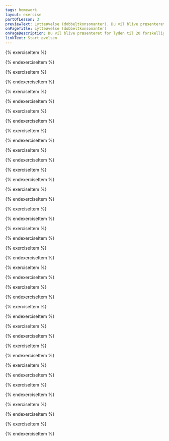 ```yaml
---
tags: homework
layout: exercise
partOfLesson: 3
previewText: Lytteøvelse (dobbeltkonsonanter). Du vil blive præsenteret for lyden til 20 forskellige ord på grønlandsk. Vælg for hver af dem om der er dobbeltkonsonant i ordet eller ej.
onPageTitle: Lytteøvelse (dobbeltkonsonanter)
onPageDescription: Du vil blive præsenteret for lyden til 20 forskellige ord på grønlandsk. Vælg for hver af dem om der er dobbeltkonsonant i ordet eller ej.
linkText: Start øvelsen
---
```


{% exerciseItem %}

<audio-player data-file="places/qaanaaq.mp3"></audio-player>
<multi-choice data-label="Er der dobbeltkonsonant?" data-type="radio" data-options="Aap, Naamik" data-validation="2"></multi-choice>
<feedback-message data-content="Qaanaaq er den nordligst placerede by i Grønland"></feedback-message>
{% endexerciseItem %}

{% exerciseItem %}

<audio-player data-file="body/paffik.mp3"></audio-player>
<multi-choice data-label="Er der dobbeltkonsonant?" data-type="radio" data-options="Aap, Naamik" data-validation="1"></multi-choice>
<feedback-message data-content="Paffik betyder håndled"></feedback-message>
{% endexerciseItem %}

{% exerciseItem %}

<audio-player data-file="home/asseq.mp3"></audio-player>
<multi-choice data-label="Er der dobbeltkonsonant?" data-type="radio" data-options="Aap, Naamik" data-validation="1"></multi-choice>
<feedback-message data-content="Asseq betyder billede"></feedback-message>
{% endexerciseItem %}

{% exerciseItem %}

<audio-player data-file="nature/kukkukooq.mp3"></audio-player>
<multi-choice data-label="Er der dobbeltkonsonant?" data-type="radio" data-options="Aap, Naamik" data-validation="1"></multi-choice>
<feedback-message data-content="Kukkukooq betyder høne"></feedback-message>
{% endexerciseItem %}

{% exerciseItem %}

<audio-player data-file="home/matu.mp3"></audio-player>
<multi-choice data-label="Er der dobbeltkonsonant?" data-type="radio" data-options="Aap, Naamik" data-validation="2"></multi-choice>
<feedback-message data-content="Matu betyder dør"></feedback-message>
{% endexerciseItem %}

{% exerciseItem %}

<audio-player data-file="body/nassuk.mp3"></audio-player>
<multi-choice data-label="Er der dobbeltkonsonant?" data-type="radio" data-options="Aap, Naamik" data-validation="1"></multi-choice>
<feedback-message data-content="Nassuk betyder horn"></feedback-message>
{% endexerciseItem %}

{% exerciseItem %}

<audio-player data-file="food/immuk.mp3"></audio-player>
<multi-choice data-label="Er der dobbeltkonsonant?" data-type="radio" data-options="Aap, Naamik" data-validation="1"></multi-choice>
<feedback-message data-content="Immuk betyder mælk"></feedback-message>
{% endexerciseItem %}

{% exerciseItem %}

<audio-player data-file="home/issiavik.mp3"></audio-player>
<multi-choice data-label="Er der dobbeltkonsonant?" data-type="radio" data-options="Aap, Naamik" data-validation="1"></multi-choice>
<feedback-message data-content="Issiavik betyder stol"></feedback-message>
{% endexerciseItem %}

{% exerciseItem %}

<audio-player data-file="numbers/Numbers_09.mp3"></audio-player>
<multi-choice data-label="Er der dobbeltkonsonant?" data-type="radio" data-options="Aap, Naamik" data-validation="2"></multi-choice>
<feedback-message data-content="Qulingiluat betyder ni"></feedback-message>
{% endexerciseItem %}

{% exerciseItem %}

<audio-player data-file="body/kiinaq.mp3"></audio-player>
<multi-choice data-label="Er der dobbeltkonsonant?" data-type="radio" data-options="Aap, Naamik" data-validation="2"></multi-choice>
<feedback-message data-content="Kiinaq betyder ansigt"></feedback-message>
{% endexerciseItem %}

{% exerciseItem %}

<audio-player data-file="body/kimmik.mp3"></audio-player>
<multi-choice data-label="Er der dobbeltkonsonant?" data-type="radio" data-options="Aap, Naamik" data-validation="1"></multi-choice>
<feedback-message data-content="Kimmik betyder hæl"></feedback-message>
{% endexerciseItem %}

{% exerciseItem %}

<audio-player data-file="colors/aappalaartoq.mp3"></audio-player>
<multi-choice data-label="Er der dobbeltkonsonant?" data-type="radio" data-options="Aap, Naamik" data-validation="1"></multi-choice>
<feedback-message data-content="Aappalaartoq betyder rød"></feedback-message>
{% endexerciseItem %}

{% exerciseItem %}

<audio-player data-file="home/allaffik.mp3"></audio-player>
<multi-choice data-label="Er der dobbeltkonsonant?" data-type="radio" data-options="Aap, Naamik" data-validation="1"></multi-choice>
<feedback-message data-content="Allaffik betyder skrivebord/kontor"></feedback-message>
{% endexerciseItem %}

{% exerciseItem %}

<audio-player data-file="body/timi.mp3"></audio-player>
<multi-choice data-label="Er der dobbeltkonsonant?" data-type="radio" data-options="Aap, Naamik" data-validation="2"></multi-choice>
<feedback-message data-content="Timi betyder krop"></feedback-message>
{% endexerciseItem %}

{% exerciseItem %}

<audio-player data-file="clothes/isarussat.mp3"></audio-player>
<multi-choice data-label="Er der dobbeltkonsonant?" data-type="radio" data-options="Aap, Naamik" data-validation="1"></multi-choice>
<feedback-message data-content="Isarussat betyder briller"></feedback-message>
{% endexerciseItem %}

{% exerciseItem %}

<audio-player data-file="nature/aapakaaq.mp3"></audio-player>
<multi-choice data-label="Er der dobbeltkonsonant?" data-type="radio" data-options="Aap, Naamik" data-validation="2"></multi-choice>
<feedback-message data-content="Aapakaaq betyder abe"></feedback-message>
{% endexerciseItem %}

{% exerciseItem %}

<audio-player data-file="clothes/nasaq.mp3"></audio-player>
<multi-choice data-label="Er der dobbeltkonsonant?" data-type="radio" data-options="Aap, Naamik" data-validation="2"></multi-choice>
<feedback-message data-content="Nasaq betyder hue/hat"></feedback-message>
{% endexerciseItem %}

{% exerciseItem %}

<audio-player data-file="stuff/kanni.mp3"></audio-player>
<multi-choice data-label="Er der dobbeltkonsonant?" data-type="radio" data-options="Aap, Naamik" data-validation="1"></multi-choice>
<feedback-message data-content="Kanni betyder kande"></feedback-message>
{% endexerciseItem %}

{% exerciseItem %}

<audio-player data-file="nature/tuttu.mp3"></audio-player>
<multi-choice data-label="Er der dobbeltkonsonant?" data-type="radio" data-options="Aap, Naamik" data-validation="1"></multi-choice>
<feedback-message data-content="Tuttu betyder rensdyr"></feedback-message>
{% endexerciseItem %}

{% exerciseItem %}

<audio-player data-file="clothes/kamik.mp3"></audio-player>
<multi-choice data-label="Er der dobbeltkonsonant?" data-type="radio" data-options="Aap, Naamik" data-validation="2"></multi-choice>
<feedback-message data-content="Kamik betyder støvle"></feedback-message>
{% endexerciseItem %}
